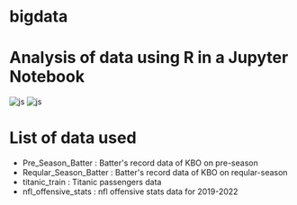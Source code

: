 # bigdata

# Analysis of data using R in a Jupyter Notebook


![js](https://img.shields.io/badge/R-276DC3?style=for-the-badge&logo=r&logoColor=white)
![js](https://img.shields.io/badge/Jupyter-F37626?style=for-the-badge&logo=jupyter&logoColor=white)

# List of data used
- Pre_Season_Batter : Batter's record data of KBO on pre-season
- Reqular_Season_Batter : Batter's record data of KBO on reqular-season
- titanic_train : Titanic passengers data
- nfl_offensive_stats : nfl offensive stats data for 2019-2022
